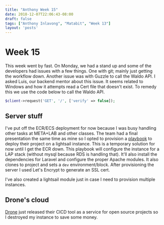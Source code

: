 ```yaml
---
title: "Anthony Week 15"
date: 2018-12-07T22:06:43-08:00
draft: false
tags: ["Anthony Inlavong", "Matabit", "Week 13"]
layout: 'posts'
---
```

# Week 15
This week went by fast. On Monday, we had a stand up and some of the developers had issues with a few things. One with git; mainly just getting the workflow down. Another issue was with Guzzle to call the Waldo API. I asked Luis, our backend mentor about this issue. It seems related to Windows and how it attempts read a Cert file that doesn't exist. To remedy this we use the code below to call the Waldo API. 
```php
$client->request('GET', '/', ['verify' => false]);
```

## Server stuff
I've put off the ECR/ECS deployment for now because I was busy handling other tasks at META+LAB and other classes. The team had a final presentation the same time as mine so I opted to provision a [playbook](https://github.com/digitalsoba/classroom-profiles-ops/tree/master/ansible/playbooks/laravel) to deploy their project on a lightsail instance. This is a temporary solution for now until I get the ECR down. This playbook will configure the instance for a LAP stack (without mysql because RDS is handling that). It'll also install the dependencies for Laravel and configure the proper Apache modules. It also clones to project and sets a `dev` environment/block. After provisioning the server I used Let's Encrypt to generate an SSL cert. 

I've also created a lightsail module just in case I need to provision multiple instances. 
## Drone's cloud
[Drone](https://cloud.drone.io) just released their CICD tool as a service for open source projects so I destroyed my instance to save some money. 
